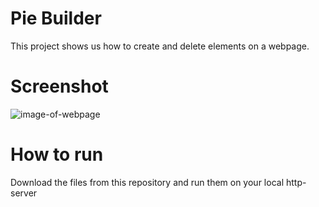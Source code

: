 # Pie Builder
This project shows us how to create and delete elements on a webpage.

# Screenshot
![image-of-webpage]()

# How to run   
Download the files from this repository and run them on your local http-server
